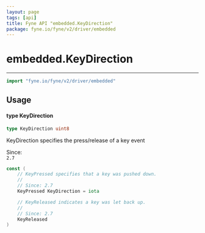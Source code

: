 ```yaml
---
layout: page
tags: [api]
title: Fyne API "embedded.KeyDirection"
package: fyne.io/fyne/v2/driver/embedded
---
```


# embedded.KeyDirection
---
```go
import "fyne.io/fyne/v2/driver/embedded"
```

## Usage

#### type KeyDirection

```go
type KeyDirection uint8
```

KeyDirection specifies the press/release of a key event


<div class="since">Since: <code>
2.7</code></div>

```go
const (
	// KeyPressed specifies that a key was pushed down.
	//
	// Since: 2.7
	KeyPressed KeyDirection = iota

	// KeyReleased indicates a key was let back up.
	//
	// Since: 2.7
	KeyReleased
)
```
